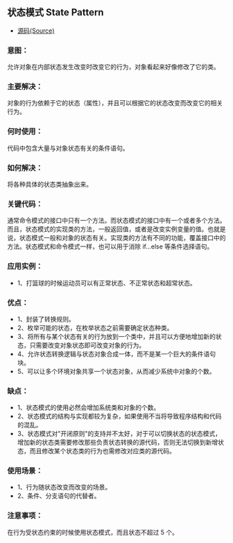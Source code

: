 ## 状态模式 State Pattern
- [源码(Source)](../state)
### 意图：
允许对象在内部状态发生改变时改变它的行为，对象看起来好像修改了它的类。

### 主要解决：
对象的行为依赖于它的状态（属性），并且可以根据它的状态改变而改变它的相关行为。

### 何时使用：
代码中包含大量与对象状态有关的条件语句。

### 如何解决：
将各种具体的状态类抽象出来。

### 关键代码：
通常命令模式的接口中只有一个方法。而状态模式的接口中有一个或者多个方法。而且，状态模式的实现类的方法，一般返回值，或者是改变实例变量的值。也就是说，状态模式一般和对象的状态有关。实现类的方法有不同的功能，覆盖接口中的方法。状态模式和命令模式一样，也可以用于消除 if...else 等条件选择语句。

### 应用实例： 
- 1、打篮球的时候运动员可以有正常状态、不正常状态和超常状态。 

### 优点： 
- 1、封装了转换规则。 
- 2、枚举可能的状态，在枚举状态之前需要确定状态种类。 
- 3、将所有与某个状态有关的行为放到一个类中，并且可以方便地增加新的状态，只需要改变对象状态即可改变对象的行为。 
- 4、允许状态转换逻辑与状态对象合成一体，而不是某一个巨大的条件语句块。 
- 5、可以让多个环境对象共享一个状态对象，从而减少系统中对象的个数。

### 缺点： 
- 1、状态模式的使用必然会增加系统类和对象的个数。 
- 2、状态模式的结构与实现都较为复杂，如果使用不当将导致程序结构和代码的混乱。 
- 3、状态模式对"开闭原则"的支持并不太好，对于可以切换状态的状态模式，增加新的状态类需要修改那些负责状态转换的源代码，否则无法切换到新增状态，而且修改某个状态类的行为也需修改对应类的源代码。

### 使用场景： 
- 1、行为随状态改变而改变的场景。 
- 2、条件、分支语句的代替者。

### 注意事项：
在行为受状态约束的时候使用状态模式，而且状态不超过 5 个。